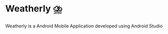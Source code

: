 # Weatherly :cloud_with_lightning_and_rain:	
Weatherly is a Android Mobile Application developed using Android Studio
